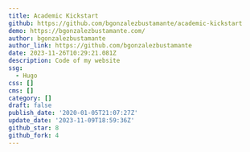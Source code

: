 ```yaml
---
title: Academic Kickstart
github: https://github.com/bgonzalezbustamante/academic-kickstart
demo: https://bgonzalezbustamante.com/
author: bgonzalezbustamante
author_link: https://github.com/bgonzalezbustamante
date: 2023-11-26T10:29:21.081Z
description: Code of my website
ssg:
  - Hugo
css: []
cms: []
category: []
draft: false
publish_date: '2020-01-05T21:07:27Z'
update_date: '2023-11-09T18:59:36Z'
github_star: 8
github_fork: 4
---
```

